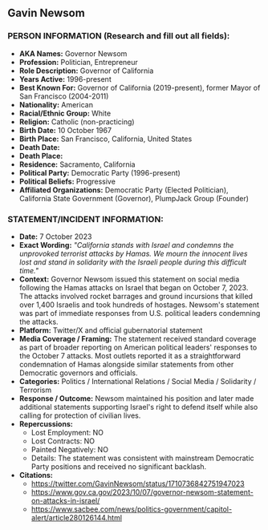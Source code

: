 ## Gavin Newsom

### PERSON INFORMATION (Research and fill out all fields):
- **AKA Names:** Governor Newsom
- **Profession:** Politician, Entrepreneur
- **Role Description:** Governor of California
- **Years Active:** 1996-present
- **Best Known For:** Governor of California (2019-present), former Mayor of San Francisco (2004-2011)
- **Nationality:** American
- **Racial/Ethnic Group:** White
- **Religion:** Catholic (non-practicing)
- **Birth Date:** 10 October 1967
- **Birth Place:** San Francisco, California, United States
- **Death Date:** 
- **Death Place:** 
- **Residence:** Sacramento, California
- **Political Party:** Democratic Party (1996-present)
- **Political Beliefs:** Progressive
- **Affiliated Organizations:** Democratic Party (Elected Politician), California State Government (Governor), PlumpJack Group (Founder)

### STATEMENT/INCIDENT INFORMATION:
- **Date:** 7 October 2023
- **Exact Wording:** *"California stands with Israel and condemns the unprovoked terrorist attacks by Hamas. We mourn the innocent lives lost and stand in solidarity with the Israeli people during this difficult time."*
- **Context:** Governor Newsom issued this statement on social media following the Hamas attacks on Israel that began on October 7, 2023. The attacks involved rocket barrages and ground incursions that killed over 1,400 Israelis and took hundreds of hostages. Newsom's statement was part of immediate responses from U.S. political leaders condemning the attacks.
- **Platform:** Twitter/X and official gubernatorial statement
- **Media Coverage / Framing:** The statement received standard coverage as part of broader reporting on American political leaders' responses to the October 7 attacks. Most outlets reported it as a straightforward condemnation of Hamas alongside similar statements from other Democratic governors and officials.
- **Categories:** Politics / International Relations / Social Media / Solidarity / Terrorism
- **Response / Outcome:** Newsom maintained his position and later made additional statements supporting Israel's right to defend itself while also calling for protection of civilian lives.
- **Repercussions:** 
  - Lost Employment: NO
  - Lost Contracts: NO
  - Painted Negatively: NO
  - Details: The statement was consistent with mainstream Democratic Party positions and received no significant backlash.
- **Citations:** 
  - https://twitter.com/GavinNewsom/status/1710736842751947023
  - https://www.gov.ca.gov/2023/10/07/governor-newsom-statement-on-attacks-in-israel/
  - https://www.sacbee.com/news/politics-government/capitol-alert/article280126144.html